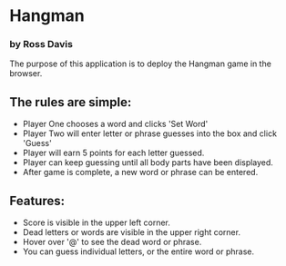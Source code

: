 # Hangman
### by Ross Davis

The purpose of this application is to deploy the Hangman game in the browser.

## The rules are simple:
* Player One chooses a word and clicks 'Set Word'
* Player Two will enter letter or phrase guesses into the box and click 'Guess'
* Player will earn 5 points for each letter guessed.
* Player can keep guessing until all body parts have been displayed.
* After game is complete, a new word or phrase can be entered.

## Features:
* Score is visible in the upper left corner.
* Dead letters or words are visible in the upper right corner.
* Hover over '@' to see the dead word or phrase.
* You can guess individual letters, or the entire word or phrase.
